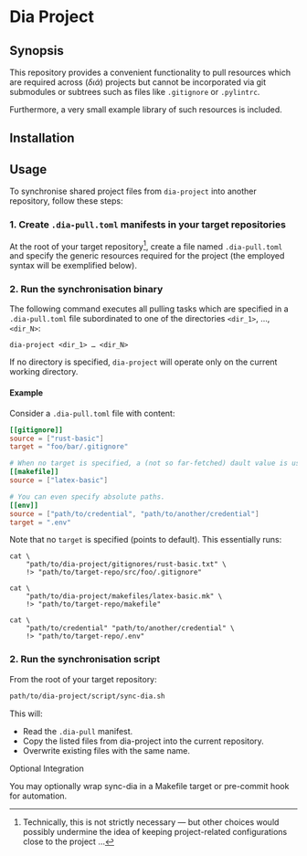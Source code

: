 # Dia Project

## Synopsis

This repository provides a convenient functionality to pull resources which are required across (*διά*) projects but cannot be incorporated via git submodules or subtrees such as files like `.gitignore` or `.pylintrc`.

Furthermore, a very small example library of such resources is included.  

## Installation

## Usage

To synchronise shared project files from `dia-project` into another repository, follow these steps:

### 1. Create `.dia-pull.toml` manifests in your target repositories

At the root of your target repository[^technically], create a file named `.dia-pull.toml` and specify the generic resources required for the project (the employed syntax will be exemplified below).

[^technically]: Technically, this is not strictly necessary — but other choices would possibly undermine the idea of keeping project-related configurations close to the project …

### 2. Run the synchronisation binary

The following command executes all pulling tasks which are specified in a `.dia-pull.toml` file subordinated to one of the directories `<dir_1>`, …, `<dir_N>`:

``` shell
dia-project <dir_1> … <dir_N>
```

If no directory is specified, `dia-project` will operate only on the current working directory.

#### Example

Consider a `.dia-pull.toml` file with content:

```toml
[[gitignore]]
source = ["rust-basic"]
target = "foo/bar/.gitignore"

# When no target is specified, a (not so far-fetched) dault value is used.
[[makefile]]
source = ["latex-basic"]

# You can even specify absolute paths.
[[env]]
source = ["path/to/credential", "path/to/another/credential"]
target = ".env"
```

Note that no `target` is specified (points to default). This essentially runs:

``` shell
cat \
    "path/to/dia-project/gitignores/rust-basic.txt" \
    !> "path/to/target-repo/src/foo/.gitignore"

cat \
    "path/to/dia-project/makefiles/latex-basic.mk" \
    !> "path/to/target-repo/makefile"

cat \
    "path/to/credential" "path/to/another/credential" \
    !> "path/to/target-repo/.env"
```

### 2. Run the synchronisation script

From the root of your target repository:

```sh
path/to/dia-project/script/sync-dia.sh
```

This will:

- Read the `.dia-pull` manifest.
- Copy the listed files from dia-project into the current repository.
- Overwrite existing files with the same name.

Optional Integration

You may optionally wrap sync-dia in a Makefile target or pre-commit hook for automation.
